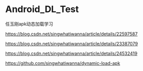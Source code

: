 # Android_DL_Test
任玉刚apk动态加载学习


https://blog.csdn.net/singwhatiwanna/article/details/22597587

https://blog.csdn.net/singwhatiwanna/article/details/23387079

https://blog.csdn.net/singwhatiwanna/article/details/24532419

https://github.com/singwhatiwanna/dynamic-load-apk



